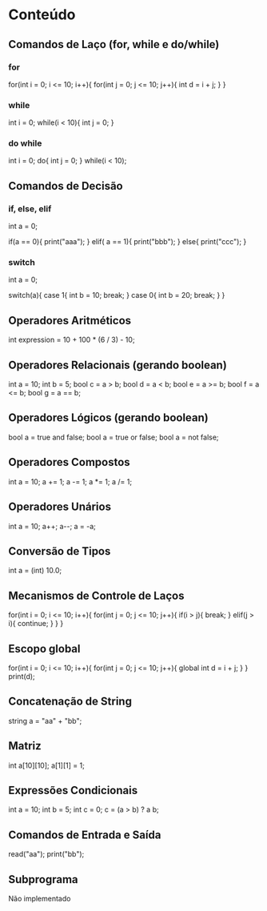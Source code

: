 # Conteúdo
## Comandos de Laço (for, while e do/while)
### for
  for(int i = 0; i <= 10; i++){
    for(int j = 0; j <= 10; j++){
      int d = i + j;
    }
  }

### while
  int i = 0;
  while(i < 10){
    int j = 0;
  }

### do while
  int i = 0;
  do{
    int j = 0;
  } while(i < 10);

## Comandos de Decisão
### if, else, elif
  int a = 0;
  
  if(a == 0){
    print("aaa");
  } elif( a == 1){
    print("bbb");
  } else{
    print("ccc");
  }

### switch
  int a = 0;

  switch(a){
    case 1{
      int b = 10;
      break;
    }
    case 0{
      int b = 20;
      break;
    }
  }
  
## Operadores Aritméticos
  int expression = 10 + 100 * (6 / 3) - 10;

## Operadores Relacionais (gerando boolean)
  int a = 10;
  int b = 5;
  bool c = a > b;
  bool d = a < b;
  bool e = a >= b;
  bool f = a <= b;
  bool g = a == b;

## Operadores Lógicos (gerando boolean)
  bool a = true and false;
  bool a = true or false;
  bool a = not false;

## Operadores Compostos
  int a = 10;
  a += 1;
  a -= 1;
  a *= 1;
  a /= 1;

## Operadores Unários
  int a = 10;
  a++;
  a--;
  a = -a;

## Conversão de Tipos
  int a = (int) 10.0;

## Mecanismos de Controle de Laços
  for(int i = 0; i <= 10; i++){
    for(int j = 0; j <= 10; j++){
      if(i > j){
        break;
      } elif(j > i){
        continue;
      }
    }
  }

## Escopo global
  for(int i = 0; i <= 10; i++){
    for(int j = 0; j <= 10; j++){
      global int d = i + j;
    }
  }
  print(d);

## Concatenação de String
  string a = "aa" + "bb";

## Matriz
  int a[10][10];
  a[1][1] = 1;

## Expressões Condicionais
  int a = 10;
  int b = 5;
  int c = 0;
  c = (a > b) ? a b;

## Comandos de Entrada e Saída
  read("aa");
  print("bb");

## Subprograma
  Não implementado